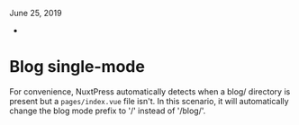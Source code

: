 June 25, 2019

-

# Blog single-mode

For convenience, NuxtPress automatically detects when a blog/ directory is 
present but a `pages/index.vue` file isn't. In this scenario, it will 
automatically change the blog mode prefix to '/' instead of '/blog/'.
